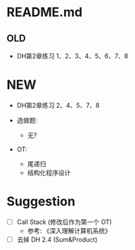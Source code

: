 # README.md

## OLD
- DH第2章练习 1、2、3、4、5、6、7、8

# NEW
- DH第2章练习 2、4、5、7、8

- 选做题:
  - 无?

- OT:
  - 尾递归
  - 结构化程序设计

# Suggestion
  - [ ] Call Stack (修改后作为第一个 OT)
    - 参考: 《深入理解计算机系统》
  - [ ] 去掉 DH 2.4 (Sum&Product)
